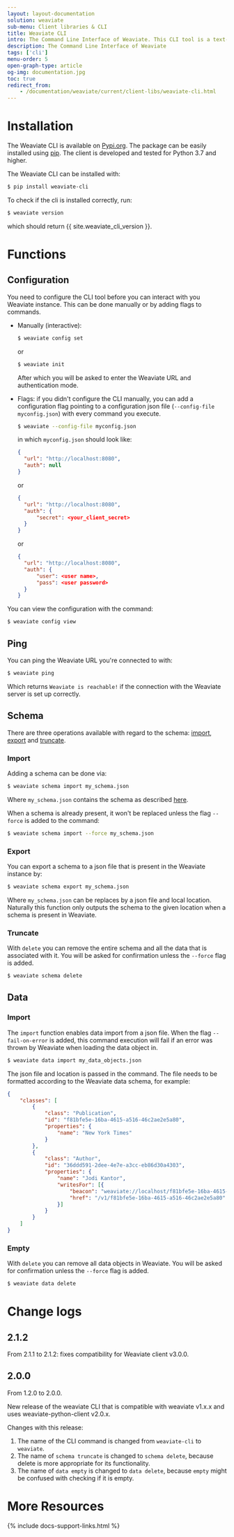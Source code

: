 ```yaml
---
layout: layout-documentation
solution: weaviate
sub-menu: Client libraries & CLI
title: Weaviate CLI
intro: The Command Line Interface of Weaviate. This CLI tool is a text-based interface used to interact with a Weaviate instance by typing direct commands. This should not be confused with the <a href="./python.html">Weaviate Python client</a>, with which you can perform all RESTful and GraphQL requests, and has additional functionalities.
description: The Command Line Interface of Weaviate
tags: ['cli']
menu-order: 5
open-graph-type: article
og-img: documentation.jpg
toc: true
redirect_from:
    - /documentation/weaviate/current/client-libs/weaviate-cli.html
---
```


# Installation

The Weaviate CLI is available on [Pypi.org](https://pypi.org/project/weaviate-cli/). The package can be easily installed using [pip](https://pypi.org/project/pip/). The client is developed and tested for Python 3.7 and higher.

The Weaviate CLI can be installed with:

```sh
$ pip install weaviate-cli
```

To check if the cli is installed correctly, run:

```sh
$ weaviate version
```

which should return {{ site.weaviate_cli_version }}.

# Functions

## Configuration

You need to configure the CLI tool before you can interact with you Weaviate instance. This can be done manually or by adding flags to commands. 
- Manually (interactive): 
  ```sh
  $ weaviate config set
  ```
  or 
  ```sh
  $ weaviate init
  ```
  After which you will be asked to enter the Weaviate URL and authentication mode.

- Flags: if you didn't configure the CLI manually, you can add a configuration flag pointing to a configuration json file (`--config-file myconfig.json`) with every command you execute.
  
  ```bash
  $ weaviate --config-file myconfig.json
  ```

  in which `myconfig.json` should look like:
  ```json
  {
    "url": "http://localhost:8080",
    "auth": null
  }   
  ```
  or
  ```json
  {
    "url": "http://localhost:8080",
    "auth": {
        "secret": <your_client_secret>
    }
  }   
  ``` 
  or

  ```json
  {
    "url": "http://localhost:8080",
    "auth": {
        "user": <user name>,
        "pass": <user password>
    }
  }   
  ```

You can view the configuration with the command:

```sh
$ weaviate config view
```

## Ping
You can ping the Weaviate URL you're connected to with:
```sh
$ weaviate ping
```

Which returns `Weaviate is reachable!` if the connection with the Weaviate server is set up correctly.


## Schema
There are three operations available with regard to the schema: [import](#import), [export](#export) and [truncate](#truncate).

### Import

Adding a schema can be done via:

```sh
$ weaviate schema import my_schema.json
```

Where `my_schema.json` contains the schema as described [here](../tutorials/how-to-create-a-schema.html).

When a schema is already present, it won't be replaced unless the flag `--force` is added to the command:

```sh
$ weaviate schema import --force my_schema.json 
```

### Export
You can export a schema to a json file that is present in the Weaviate instance by:

```sh
$ weaviate schema export my_schema.json
```

Where `my_schema.json` can be replaces by a json file and local location. Naturally this function only outputs the schema to the given location when a schema is present in Weaviate. 

### Truncate

With `delete` you can remove the entire schema and all the data that is associated with it. You will be asked for confirmation unless the `--force` flag is added.

```sh
$ weaviate schema delete
```

## Data

### Import
The `import` function enables data import from a json file. When the flag `--fail-on-error` is added, this command execution will fail if an error was thrown by Weaviate when loading the data object in. 

```sh
$ weaviate data import my_data_objects.json
```

The json file and location is passed in the command. The file needs to be formatted according to the Weaviate data schema, for example:

```json
{
    "classes": [
        {
            "class": "Publication",
            "id": "f81bfe5e-16ba-4615-a516-46c2ae2e5a80",
            "properties": {
                "name": "New York Times"
            }
        },
        {
            "class": "Author",
            "id": "36ddd591-2dee-4e7e-a3cc-eb86d30a4303",
            "properties": {
                "name": "Jodi Kantor",
                "writesFor": [{
                    "beacon": "weaviate://localhost/f81bfe5e-16ba-4615-a516-46c2ae2e5a80",
                    "href": "/v1/f81bfe5e-16ba-4615-a516-46c2ae2e5a80"
                }]
            }
        }
    ]
}
```

### Empty
With `delete` you can remove all data objects in Weaviate. You will be asked for confirmation unless the `--force` flag is added.

```sh
$ weaviate data delete
```
# Change logs

## 2.1.2

From 2.1.1 to 2.1.2: fixes compatibility for Weaviate client v3.0.0.

## 2.0.0

From 1.2.0 to 2.0.0.

New release of the weaviate CLI that is compatible with weaviate v1.x.x and uses weaviate-python-client v2.0.x.

Changes with this release:
  1. The name of the CLI command is changed from `weaviate-cli` to `weaviate`.
  2. The name of `schema truncate` is changed to `schema delete`, because delete is more appropriate for its functionality.
  3. The name of `data empty` is changed to `data delete`, because `empty` might be confused with checking if it is empty.


# More Resources

{% include docs-support-links.html %}

